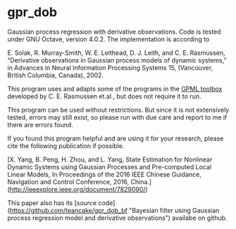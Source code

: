 # gpr_dob
Gaussian process regression with derivative observations. Code is tested under GNU Octave, version 4.0.2. The implementation is according to 

E. Solak, R. Murray-Smith, W. E. Leithead, D. J. Leith, and C. E. Rasmussen, “Derivative observations in Gaussian process models of dynamic systems,” in Advances in Neural Information Processing Systems 15, (Vancouver, British Columbia, Canada), 2002.

This program uses and adapts some of the programs in the [GPML toolbox](http://www.gaussianprocess.org/gpml/) developed by C. E. Rasmussen et.al., but does not require it to run.

This program can be used without restrictions. But since it is not extensively tested, errors may still exist, so please run with due care and report to me if there are errors found. 

If you found this program helpful and are using it for your research, please cite the following publication if possible.

[X. Yang, B. Peng, H. Zhou, and L. Yang, State Estimation for Nonlinear Dynamic Systems using Gaussian Processes and Pre-computed Local Linear Models, In Proceedings of the 2016 IEEE Chinese Guidance, Navigation and Control Conference, 2016, China.] (http://ieeexplore.ieee.org/document/7829090/) 

This paper also has its [source code] (https://github.com/teancake/gpr_dob_bf "Bayesian filter using Gaussian process regression model and derivative observations") availabe on github.

